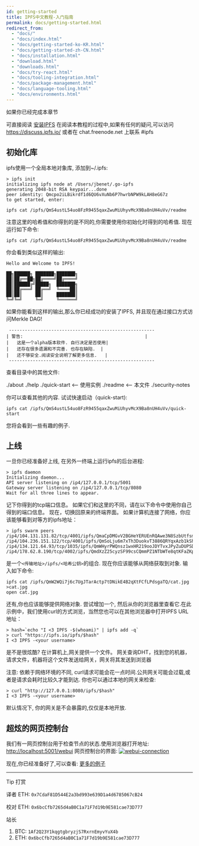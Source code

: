 ```yaml
---
id: getting-started
title: IPFS中文教程-入门指南
permalink: docs/getting-started.html
redirect_from:
  - "docs/"
  - "docs/index.html"
  - "docs/getting-started-ko-KR.html"
  - "docs/getting-started-zh-CN.html"
  - "docs/installation.html"
  - "download.html"
  - "downloads.html"
  - "docs/try-react.html"
  - "docs/tooling-integration.html"
  - "docs/package-management.html"
  - "docs/language-tooling.html"
  - "docs/environments.html"
---
```


如果你已经完成本章节

可直接阅读 [安装IPFS](https://ipfs.io/docs/install/)
在阅读本教程的过程中,如果有任何的疑问,可以访问 <https://discuss.ipfs.io/> 或者在 chat.freenode.net 上联系 #ipfs

## 初始化库

ipfs使用一个全局本地对象库, 添加到~/.ipfs:

```
> ipfs init
initializing ipfs node at /Users/jbenet/.go-ipfs
generating 2048-bit RSA keypair...done
peer identity: Qmcpo2iLBikrdf1d6QU6vXuNb6P7hwrbNPW9kLAH8eG67z
to get started, enter:

ipfs cat /ipfs/QmS4ustL54uo8FzR9455qaxZwuMiUhyvMcX9Ba8nUH4uVv/readme
```

注意这里的哈希值和你得到的是不同的,你需要使用你初始化时得到的哈希值.
现在运行如下命令:

`ipfs cat /ipfs/QmS4ustL54uo8FzR9455qaxZwuMiUhyvMcX9Ba8nUH4uVv/readme`

你会看到类似这样的输出:

```
Hello and Welcome to IPFS!

██╗██████╗ ███████╗███████╗
██║██╔══██╗██╔════╝██╔════╝
██║██████╔╝█████╗  ███████╗
██║██╔═══╝ ██╔══╝  ╚════██║
██║██║     ██║     ███████║
╚═╝╚═╝     ╚═╝     ╚══════╝
```

如果你能看到这样的输出,那么你已经成功的安装了IPFS, 并且现在通过接口方式访问Merkle DAG!

```
 -------------------------------------------------------
| 警告:                                              |
|   这是一个alpha版本软件. 自行决定是否使用|
|   还存在很多遗漏和不完善. 也存在缺陷.  |
|   还不够安全.阅读安全说明了解更多信息.   |
 -------------------------------------------------------
```

查看目录中的其他文件:

./about
./help
./quick-start <-- 使用实例
./readme <-- 本文件
./security-notes

你可以查看其他的内容. 试试快速启动（quick-start):

`ipfs cat /ipfs/QmS4ustL54uo8FzR9455qaxZwuMiUhyvMcX9Ba8nUH4uVv/quick-start`

您将会看到一些有趣的例子.

## 上线

一旦你已经准备好上线, 在另外一终端上运行ipfs的后台进程:

```
> ipfs daemon
Initializing daemon...
API server listening on /ip4/127.0.0.1/tcp/5001
Gateway server listening on /ip4/127.0.0.1/tcp/8080
Wait for all three lines to appear.
```

记下你得到的tcp端口信息。 如果它们和这里的不同，请在以下命令中使用你自己得到的端口信息。
现在，切换回原来的终端界面。 如果计算机连接了网络，你应该能够看到对等方的ipfs地址：

```
> ipfs swarm peers
/ip4/104.131.131.82/tcp/4001/ipfs/QmaCpDMGvV2BGHeYERUEnRQAwe3N8SzbUtfsmvsqQLuvuJ
/ip4/104.236.151.122/tcp/4001/ipfs/QmSoLju6m7xTh3DuokvT3886QRYqxAzb1kShaanJgW36yx
/ip4/134.121.64.93/tcp/1035/ipfs/QmWHyrPWQnsz1wxHR219ooJDYTvxJPyZuDUPSDpdsAovN5
/ip4/178.62.8.190/tcp/4002/ipfs/QmdXzZ25cyzSF99csCQmmPZ1NTbWTe8qtKFaZKpZQPdTFB
```

是一个`<传输地址>/ipfs/<哈希公钥>`的组合.
现在你应该能够从网络获取到对象. 输入如下命令:

```
ipfs cat /ipfs/QmW2WQi7j6c7UgJTarActp7tDNikE4B2qXtFCfLPdsgaTQ/cat.jpg >cat.jpg
open cat.jpg
```

还有,你也应该能够提供网络对象. 尝试增加一个, 然后从你的浏览器里查看它.在此示例中，我们使用curl的方式浏览，当然您也可以在其他浏览器中打开IPFS URL地址：

```
> hash=`echo "I <3 IPFS -$(whoami)" | ipfs add -q`
> curl "https://ipfs.io/ipfs/$hash"
I <3 IPFS -<your username>
```

是不是很炫酷? 在计算机上,网关提供一个文件。 网关查询DHT，找到您的机器，请求文件，机器将这个文件发送给网关，网关将其发送到浏览器

注意: 依赖于网络环境的不同, curl请求可能会花一点时间.公共网关可能会过载,或者是请求会耗时比较久才能到达. 你也可以通过本地的网关来检查:

```
> curl "http://127.0.0.1:8080/ipfs/$hash"
I <3 IPFS -<your username>
```

默认情况下, 你的网关是不会暴露的,仅仅是本地开放.

## 超炫的网页控制台

我们有一网页控制台用于检查节点的状态.使用浏览器打开地址:
<http://localhost:5001/webui>
网页控制台的界面:
[![webui-connection](https://user-images.githubusercontent.com/8011473/44325062-36679400-a48a-11e8-8d37-b44f03f1e4bd.png)](https://user-images.githubusercontent.com/8011473/44325062-36679400-a48a-11e8-8d37-b44f03f1e4bd.png)

现在,你已经准备好了,可以查看:
[更多的例子](https://ipfs.io/docs/examples/)

---

Tip
打赏

译者
ETH: `0x7CdaF81D544E2a3bd993e639D1a4d6785067cB24`

校对
ETH: `0x6bcCfb7265d4aB0C1a71F7d19b9E581cae73D777`

站长
1. BTC: `1Af2Q23Y1kqgtgbryzjS7RxrnEmyvYuX4b`
2. ETH: `0x6bcCfb7265d4aB0C1a71F7d19b9E581cae73D777`